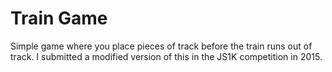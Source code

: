 Train Game
==========

Simple game where you place pieces of track before the train runs out of track.
I submitted a modified version of this in the JS1K competition in 2015.
